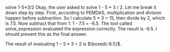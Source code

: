 solve 1-5*3/2
<think>
Okay, the user asked to solve 1 - 5 * 3 / 2. Let me break it down step by step. First, according to PEMDAS, multiplication and division happen before subtraction. So I calculate 5 * 3 = 15, then divide by 2, which is 7.5. Now subtract that from 1: 1 - 7.5 = -6.5. The tool called solve_expression evaluated the expression correctly. The result is -6.5. I should present this as the final answer.
</think>

The result of evaluating $1 - 5 \times 3 \div 2$ is $\boxed{-6.5}$.